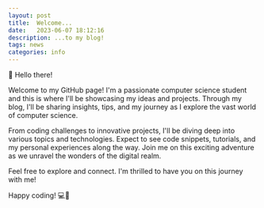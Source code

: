 ```yaml
---
layout: post
title:  Welcome...
date:   2023-06-07 18:12:16
description: ...to my blog!
tags: news
categories: info
---
```

👋 Hello there!

Welcome to my GitHub page! I'm a passionate computer science student and this is where I'll be showcasing my ideas and projects. Through my blog, I'll be sharing insights, tips, and my journey as I explore the vast world of computer science.

From coding challenges to innovative projects, I'll be diving deep into various topics and technologies. Expect to see code snippets, tutorials, and my personal experiences along the way. Join me on this exciting adventure as we unravel the wonders of the digital realm.

Feel free to explore and connect. I'm thrilled to have you on this journey with me!

Happy coding! 💻🚀